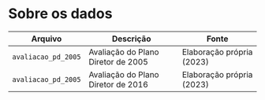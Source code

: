 # Sobre os dados

| Arquivo | Descrição | Fonte |
| ----------- | ----------- | ----------- |
| `avaliacao_pd_2005` | Avaliação do Plano Diretor de 2005 | Elaboração própria (2023) |
| `avaliacao_pd_2005` | Avaliação do Plano Diretor de 2016 | Elaboração própria (2023) |
